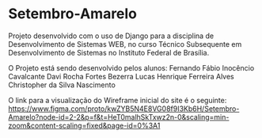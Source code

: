# Setembro-Amarelo
Projeto desenvolvido com o uso de Django para a disciplina de Desenvolvimento de Sistemas WEB, no curso Técnico Subsequente em Desenvolvimento de Sistemas no Instituto Federal de Brasília.

O Projeto está sendo desenvolvido pelos alunos:
Fernando Fábio Inocêncio Cavalcante
Davi Rocha Fortes Bezerra
Lucas Henrique Ferreira Alves
Christopher da Silva Nascimento


O link para a visualização do Wireframe inicial do site é o seguinte:
https://www.figma.com/proto/kwZYB5N4E8VG08f9I3Kb6H/Setembro-Amarelo?node-id=2-2&p=f&t=HeT0malhSkTxwz2n-0&scaling=min-zoom&content-scaling=fixed&page-id=0%3A1
